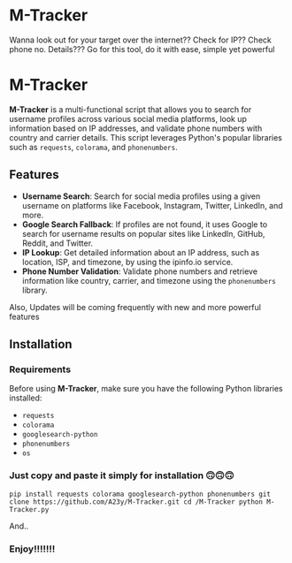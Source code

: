 # M-Tracker
Wanna look out for your target over the internet?? Check for IP?? Check phone no. Details??? Go for this tool, do it with ease, simple yet powerful

# M-Tracker

**M-Tracker** is a multi-functional script that allows you to search for username profiles across various social media platforms, look up information based on IP addresses, and validate phone numbers with country and carrier details. This script leverages Python's popular libraries such as `requests`, `colorama`, and `phonenumbers`.

## Features

- **Username Search**: Search for social media profiles using a given username on platforms like Facebook, Instagram, Twitter, LinkedIn, and more.
- **Google Search Fallback**: If profiles are not found, it uses Google to search for username results on popular sites like LinkedIn, GitHub, Reddit, and Twitter.
- **IP Lookup**: Get detailed information about an IP address, such as location, ISP, and timezone, by using the ipinfo.io service.
- **Phone Number Validation**: Validate phone numbers and retrieve information like country, carrier, and timezone using the `phonenumbers` library.


Also, Updates will be coming frequently with new and more powerful features

## Installation

### Requirements

Before using **M-Tracker**, make sure you have the following Python libraries installed:

- `requests`
- `colorama`
- `googlesearch-python`
- `phonenumbers`
- `os`


### Just copy and paste it simply for installation 🙃🙃🙃

`
pip install requests colorama googlesearch-python phonenumbers
git clone https://github.com/A23y/M-Tracker.git
cd /M-Tracker
python M-Tracker.py
`

And..


### Enjoy!!!!!!!

